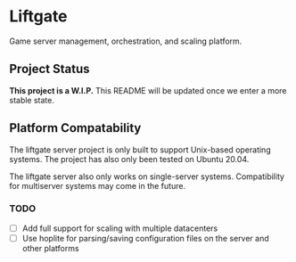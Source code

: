 # Liftgate
Game server management, orchestration, and scaling platform.

## Project Status
**This project is a W.I.P.** This README will be updated once we enter a more stable state.

## Platform Compatability 
The liftgate server project is only built to support Unix-based operating systems. The project has also only been tested on Ubuntu 20.04.

The liftgate server also only works on single-server systems. Compatibility for multiserver systems may come in the future.

### TODO
- [ ] Add full support for scaling with multiple datacenters
- [ ] Use hoplite for parsing/saving configuration files on the server and other platforms
